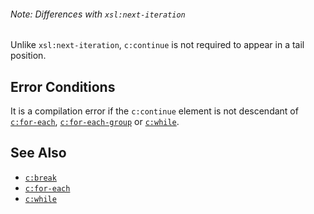 <div class="note" markdown="1">

###### Note: Differences with `xsl:next-iteration`
Unlike `xsl:next-iteration`, `c:continue` is not required to appear in a tail position.

</div>

## Error Conditions

It is a compilation error if the `c:continue` element is not descendant of [`c:for-each`](for-each.html), [`c:for-each-group`](for-each-group.html) or [`c:while`](while.html).

## See Also

- [`c:break`](break.html)
- [`c:for-each`](for-each.html)
- [`c:while`](while.html)

